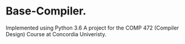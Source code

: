 # Base-Compiler.
Implemented using Python 3.6
A project for the COMP 472 (Compiler Design) Course at Concordia Univeristy.

